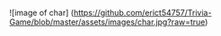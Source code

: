![image of char] (https://github.com/erict54757/Trivia-Game/blob/master/assets/images/char.jpg?raw=true)